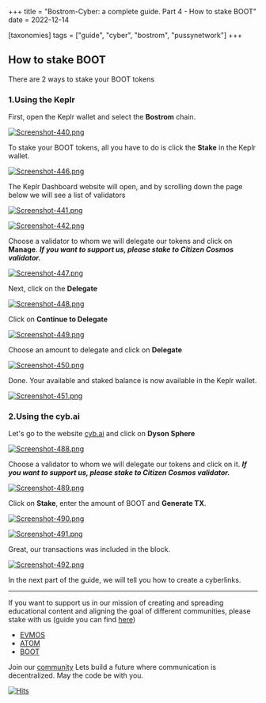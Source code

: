+++
title = "Bostrom-Cyber: a complete guide. Part 4 - How to stake BOOT"
date = 2022-12-14

[taxonomies]
tags = ["guide", "cyber", "bostrom", "pussynetwork"]
+++

## How to stake BOOT ##

There are 2 ways to stake your BOOT tokens

### 1.Using the Keplr ###

First, open the Keplr wallet and select the **Bostrom** chain.

[![Screenshot-440.png](https://i.postimg.cc/gkB1d0qc/Screenshot-440.png)](https://postimg.cc/BXHmB4VR)

<!-- more -->

To stake your BOOT tokens, all you have to do is click the **Stake** in the Keplr wallet.

[![Screenshot-446.png](https://i.postimg.cc/RVnL6VxZ/Screenshot-446.png)](https://postimg.cc/0bPwhvNT)

The Keplr Dashboard website will open, and by scrolling down the page below we will see a list of validators

[![Screenshot-441.png](https://i.postimg.cc/HWMfHmvb/Screenshot-441.png)](https://postimg.cc/SjyZ7BhK)

[![Screenshot-442.png](https://i.postimg.cc/dt4ncSF8/Screenshot-442.png)](https://postimg.cc/BXP2xpX6)

Сhoose a validator to whom we will delegate our tokens and click on **Manage**. ***If you want to support us, please stake to Citizen Cosmos validator.***

[![Screenshot-447.png](https://i.postimg.cc/DZnBTVSP/Screenshot-447.png)](https://postimg.cc/Z9sr8MFW)

Next, click on the **Delegate**

[![Screenshot-448.png](https://i.postimg.cc/XqZFMxkg/Screenshot-448.png)](https://postimg.cc/ZvS0p8g9)

Click on **Continue to Delegate**

[![Screenshot-449.png](https://i.postimg.cc/mrtF180W/Screenshot-449.png)](https://postimg.cc/t1GgLtqB)

Choose an amount to delegate and click on **Delegate**

[![Screenshot-450.png](https://i.postimg.cc/PxMhXk2X/Screenshot-450.png)](https://postimg.cc/phy3C4w4)

Done. Your available and staked balance is now available in the Keplr wallet.

[![Screenshot-451.png](https://i.postimg.cc/BvQRT1g0/Screenshot-451.png)](https://postimg.cc/sMqnyxq6)

### 2.Using the cyb.ai ###

Let's go to the website [cyb.ai](https://cyb.ai/) and click on **Dyson Sphere**

[![Screenshot-488.png](https://i.postimg.cc/2ybsqbDx/Screenshot-488.png)](https://postimg.cc/y3KQtNWJ)

Сhoose a validator to whom we will delegate our tokens and click on it. ***If you want to support us, please stake to Citizen Cosmos validator.***

[![Screenshot-489.png](https://i.postimg.cc/Kvg5W7fN/Screenshot-489.png)](https://postimg.cc/7fw7G2pG)

Click on **Stake**, enter the amount of BOOT and **Generate TX**.

[![Screenshot-490.png](https://i.postimg.cc/fyQxnpBf/Screenshot-490.png)](https://postimg.cc/FdGf0WtY)

[![Screenshot-491.png](https://i.postimg.cc/sfJBgMXr/Screenshot-491.png)](https://postimg.cc/7bfPBY0s)

Great, our transactions was included in the block.

[![Screenshot-492.png](https://i.postimg.cc/pVnHs7w1/Screenshot-492.png)](https://postimg.cc/23mM6H84)

In the next part of the guide, we will tell you how to create a cyberlinks.


------------------------------------------------------------------------------------------------------------------------------------------------------------------
If you want to support us in our mission of creating and spreading educational content and aligning the goal of different communities, please stake with us (guide you can find [here](https://www.citizencosmos.space/staking)) 
- [EVMOS](https://wallet.keplr.app/chains/evmos?modal=validator&chain=evmos_9001-2&validator_address=evmosvaloper1mtwvpdd57gpkyejd566s24afr9zm5ryq8gwpvj) 
- [ATOM](https://wallet.keplr.app/chains/cosmos-hub?modal=validator&chain=cosmoshub-4&validator_address=cosmosvaloper1e859xaue4k2jzqw20cv6l7p3tmc378pc3k8g2u) 
- [BOOT](https://wallet.keplr.app/chains/bostrom?modal=validator&chain=bostrom&validator_address=bostromvaloper1f7nx65pmayfenpfwzwaamwas4ygmvalqj6dz5r)

Join our [community](https://discord.gg/kJaG3EucCX) Lets build a future where communication is decentralized. May the code be with you. 

[![Hits](https://hits.seeyoufarm.com/api/count/incr/badge.svg?url=https%3A%2F%2Fcitizen-cosmos.github.io%2Fnew-citizen-blog%2Fcyber-bostrom-how-to-stake.html&count_bg=%2379C83D&title_bg=%23555555&icon=&icon_color=%23E7E7E7&title=hits&edge_flat=false)](https://hits.seeyoufarm.com)
